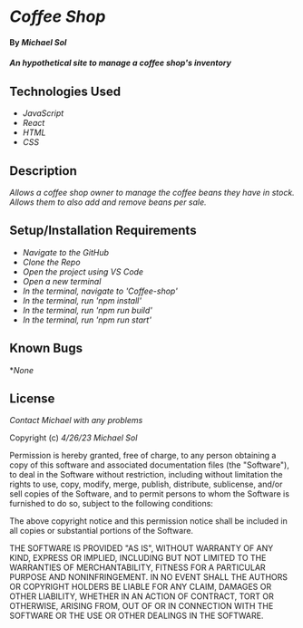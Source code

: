 # _Coffee Shop_

#### By _**Michael Sol**_

#### _An hypothetical site to manage a coffee shop's inventory_

## Technologies Used

* _JavaScript_
* _React_
* _HTML_
* _CSS_

## Description

_Allows a coffee shop owner to manage the coffee beans they have in stock.  Allows them to also add and remove beans per sale._

## Setup/Installation Requirements

* _Navigate to the GitHub_
* _Clone the Repo_
* _Open the project using VS Code_
* _Open a new terminal_
* _In the terminal, navigate to 'Coffee-shop'_ 
* _In the terminal, run 'npm install'_
* _In the terminal, run 'npm run build'_ 
* _In the terminal, run 'npm run start'_

## Known Bugs

*_None_

## License

_Contact Michael with any problems_

Copyright (c) _4/26/23_ _Michael Sol_

Permission is hereby granted, free of charge, to any person obtaining a copy of this software and associated documentation files (the "Software"), to deal in the Software without restriction, including without limitation the rights to use, copy, modify, merge, publish, distribute, sublicense, and/or sell copies of the Software, and to permit persons to whom the Software is furnished to do so, subject to the following conditions:

The above copyright notice and this permission notice shall be included in all copies or substantial portions of the Software.

THE SOFTWARE IS PROVIDED "AS IS", WITHOUT WARRANTY OF ANY KIND, EXPRESS OR IMPLIED, INCLUDING BUT NOT LIMITED TO THE WARRANTIES OF MERCHANTABILITY, FITNESS FOR A PARTICULAR PURPOSE AND NONINFRINGEMENT. IN NO EVENT SHALL THE AUTHORS OR COPYRIGHT HOLDERS BE LIABLE FOR ANY CLAIM, DAMAGES OR OTHER LIABILITY, WHETHER IN AN ACTION OF CONTRACT, TORT OR OTHERWISE, ARISING FROM, OUT OF OR IN CONNECTION WITH THE SOFTWARE OR THE USE OR OTHER DEALINGS IN THE SOFTWARE.